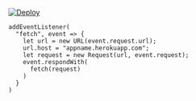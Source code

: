 ﻿[![Deploy](https://www.herokucdn.com/deploy/button.png)](https://dashboard.heroku.com/new?template=https://github.com/yykk6677/h1.git)

```
addEventListener(
  "fetch", event => {
    let url = new URL(event.request.url);
    url.host = "appname.herokuapp.com";
    let request = new Request(url, event.request);
    event.respondWith(
      fetch(request)
    )
  }
)
```
